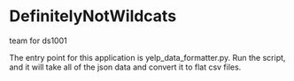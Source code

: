 # DefinitelyNotWildcats
team for ds1001

The entry point for this application is yelp_data_formatter.py. Run the script, and it will take all of the json data
and convert it to flat csv files.
